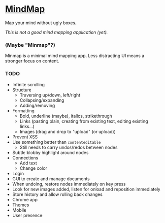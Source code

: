 
# [MindMap][app]

Map your mind without ugly boxes.

*This is not a good mind mapping application (yet).*

### (Maybe "Minmap"?)

Minmap is a minimal mind mapping app.
Less distracting UI means a stronger focus on content.

### TODO

* Infinite scrolling
* Structure
	* Traversing up/down, left/right
	* Collapsing/expanding
	* Adding/removing
* Formatting
	* Bold, underline (maybe), italics, strikethrough
	* Links (pasting plain, creating from existing text, editing existing links...)
	* Images (drag and drop to "upload" (or upload))
* Prevent XSS
* Use something better than `contenteditable`
	* Still needs to carry undos/redos between nodes
* Subtle blobby highlight around nodes
* Connections
	* Add text
	* Change color
* Login
* GUI to create and manage documents
* When undoing, restore nodes immediately on key press
* Look for new images added, listen for onload and reposition immediately
* Store history and allow rolling back changes
* Chrome app
* Themes
* Mobile
* User presence

[app]: http://1j01.github.io/mind-map/?mind-map
